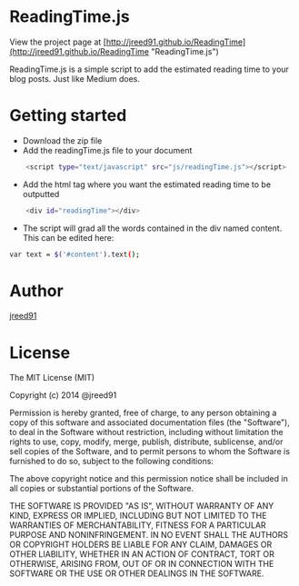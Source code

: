 # ReadingTime.js

View the project page at [http://jreed91.github.io/ReadingTime](http://jreed91.github.io/ReadingTime "ReadingTime.js")

ReadingTime.js is a simple script to add the estimated reading time to your blog posts. Just like Medium does.

# Getting started

* Download the zip file
* Add the readingTime.js file to your document
```bash
    <script type="text/javascript" src="js/readingTime.js"></script>
```

* Add the html tag where you want the estimated reading time to be outputted
```bash
    <div id="readingTime"></div>
```

* The script will grad all the words contained in the div named content. This can be edited here:
```bash
var text = $('#content').text();
```
# Author

[jreed91](http://reeddesigns.me "Jacob Reed")

# License

The MIT License (MIT)

Copyright (c) 2014 @jreed91

Permission is hereby granted, free of charge, to any person obtaining a copy
of this software and associated documentation files (the "Software"), to deal
in the Software without restriction, including without limitation the rights
to use, copy, modify, merge, publish, distribute, sublicense, and/or sell
copies of the Software, and to permit persons to whom the Software is
furnished to do so, subject to the following conditions:

The above copyright notice and this permission notice shall be included in
all copies or substantial portions of the Software.

THE SOFTWARE IS PROVIDED "AS IS", WITHOUT WARRANTY OF ANY KIND, EXPRESS OR
IMPLIED, INCLUDING BUT NOT LIMITED TO THE WARRANTIES OF MERCHANTABILITY,
FITNESS FOR A PARTICULAR PURPOSE AND NONINFRINGEMENT. IN NO EVENT SHALL THE
AUTHORS OR COPYRIGHT HOLDERS BE LIABLE FOR ANY CLAIM, DAMAGES OR OTHER
LIABILITY, WHETHER IN AN ACTION OF CONTRACT, TORT OR OTHERWISE, ARISING FROM,
OUT OF OR IN CONNECTION WITH THE SOFTWARE OR THE USE OR OTHER DEALINGS IN
THE SOFTWARE.

